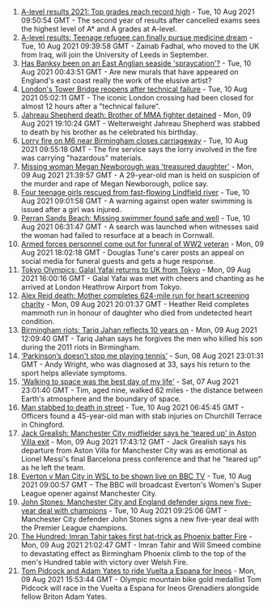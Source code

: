 1. [A-level results 2021: Top grades reach record high](https://www.bbc.co.uk/news/education-58086908) - Tue, 10 Aug 2021 09:50:54 GMT - The second year of results after cancelled exams sees the highest level of A* and A grades at A-level.
2. [A-level results: Teenage refugee can finally pursue medicine dream](https://www.bbc.co.uk/news/uk-england-nottinghamshire-58152429) - Tue, 10 Aug 2021 09:39:58 GMT - Zainab Fadhal, who moved to the UK from Iraq, will join the University of Leeds in September.
3. [Has Banksy been on an East Anglian seaside 'spraycation'?](https://www.bbc.co.uk/news/uk-england-norfolk-58145220) - Tue, 10 Aug 2021 00:43:51 GMT - Are new murals that have appeared on England's east coast really the work of the elusive artist?
4. [London's Tower Bridge reopens after technical failure](https://www.bbc.co.uk/news/uk-england-london-58149716) - Tue, 10 Aug 2021 05:02:11 GMT - The iconic London crossing had been closed for almost 12 hours after a "technical failure".
5. [Jahreau Shepherd death: Brother of MMA fighter detained](https://www.bbc.co.uk/news/uk-england-london-58145326) - Mon, 09 Aug 2021 19:10:24 GMT - Welterweight Jahreau Shepherd was stabbed to death by his brother as he celebrated his birthday.
6. [Lorry fire on M6 near Birmingham closes carriageway](https://www.bbc.co.uk/news/uk-england-birmingham-58155928) - Tue, 10 Aug 2021 09:55:18 GMT - The fire service says the lorry involved in the fire was carrying "hazardous" materials.
7. [Missing woman Megan Newborough was 'treasured daughter'](https://www.bbc.co.uk/news/uk-england-leicestershire-58153936) - Mon, 09 Aug 2021 21:39:57 GMT - A 29-year-old man is held on suspicion of the murder and rape of Megan Newborough, police say.
8. [Four teenage girls rescued from fast-flowing Lindfield river](https://www.bbc.co.uk/news/uk-england-sussex-58156883) - Tue, 10 Aug 2021 09:01:58 GMT - A warning against open water swimming is issued after a girl was injured.
9. [Perran Sands Beach: Missing swimmer found safe and well](https://www.bbc.co.uk/news/uk-england-cornwall-58155699) - Tue, 10 Aug 2021 06:31:47 GMT - A search was launched when witnesses said the woman had failed to resurface at a beach in Cornwall.
10. [Armed forces personnel come out for funeral of WW2 veteran](https://www.bbc.co.uk/news/uk-england-devon-58151165) - Mon, 09 Aug 2021 18:02:18 GMT - Douglas Tune's carer posts an appeal on social media for funeral guests and gets a huge response.
11. [Tokyo Olympics: Galal Yafai returns to UK from Tokyo](https://www.bbc.co.uk/news/uk-england-birmingham-58151399) - Mon, 09 Aug 2021 16:00:16 GMT - Galal Yafai was met with cheers and chanting as he arrived at London Heathrow Airport from Tokyo.
12. [Alex Reid death: Mother completes 624-mile run for heart screening charity](https://www.bbc.co.uk/news/uk-england-south-yorkshire-58152905) - Mon, 09 Aug 2021 20:01:37 GMT - Heather Reid completes mammoth run in honour of daughter who died from undetected heart condition.
13. [Birmingham riots: Tariq Jahan reflects 10 years on](https://www.bbc.co.uk/news/uk-england-birmingham-58147894) - Mon, 09 Aug 2021 12:09:40 GMT - Tariq Jahan says he forgives the men who killed his son during the 2011 riots in Birmingham.
14. [‘Parkinson’s doesn't stop me playing tennis’](https://www.bbc.co.uk/news/uk-england-nottinghamshire-58091757) - Sun, 08 Aug 2021 23:01:31 GMT - Andy Wright, who was diagnosed at 33, says his return to the sport helps alleviate symptoms.
15. ['Walking to space was the best day of my life'](https://www.bbc.co.uk/news/uk-england-nottinghamshire-58071075) - Sat, 07 Aug 2021 23:01:40 GMT - Tim, aged nine, walked 62 miles - the distance between Earth's atmosphere and the boundary of space.
16. [Man stabbed to death in street](https://www.bbc.co.uk/news/uk-england-london-58156168) - Tue, 10 Aug 2021 06:45:45 GMT - Officers found a 45-year-old man with stab injuries on Churchill Terrace in Chingford.
17. [Jack Grealish: Manchester City midfielder says he 'teared up' in Aston Villa exit](https://www.bbc.co.uk/sport/football/58150738) - Mon, 09 Aug 2021 17:43:12 GMT - Jack Grealish says his departure from Aston Villa for Manchester City was as emotional as Lionel Messi's final Barcelona press conference and that he "teared up" as he left the team.
18. [Everton v Man City in WSL to be shown live on BBC TV](https://www.bbc.co.uk/sport/football/58111521) - Tue, 10 Aug 2021 09:00:57 GMT - The BBC will broadcast Everton's Women's Super League opener against Manchester City.
19. [John Stones: Manchester City and England defender signs new five-year deal with champions](https://www.bbc.co.uk/sport/football/58157599) - Tue, 10 Aug 2021 09:25:06 GMT - Manchester City defender John Stones signs a new five-year deal with the Premier League champions.
20. [The Hundred: Imran Tahir takes first hat-trick as Phoenix batter Fire](https://www.bbc.co.uk/sport/cricket/58152649) - Mon, 09 Aug 2021 21:02:47 GMT - Imran Tahir and Will Smeed combine to devastating effect as Birmingham Phoenix climb to the top of the men's Hundred table with victory over Welsh Fire.
21. [Tom Pidcock and Adam Yates to ride Vuelta a Espana for Ineos](https://www.bbc.co.uk/sport/cycling/58150688) - Mon, 09 Aug 2021 15:53:44 GMT - Olympic mountain bike gold medallist Tom Pidcock will race in the Vuelta a Espana for Ineos Grenadiers alongside fellow Briton Adam Yates.
